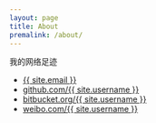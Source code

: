 ```yaml
---
layout: page
title: About
premalink: /about/
---
```


<p>我的网络足迹</p>

<ul>
	<li><a href="&#109;&#97;&#105;&#108;&#116;&#111;&#58;{{ site.email }}">{{ site.email }}</a></li>
	<li><a href="http://github.com/{{ site.username }}/">github.com/{{ site.username }}</a></li>
	<li><a href="http://bitbucket.org/{{ site.username }}/">bitbucket.org/{{ site.username }}</a></li>
	<li><a href="http://weibo.com/{{ site.username }}/">weibo.com/{{ site.username }}</a></li>
</ul>
